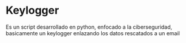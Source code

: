 # Keylogger
Es un script desarrollado en python, enfocado a la ciberseguridad, basicamente un keylogger enlazando los datos rescatados a un email
